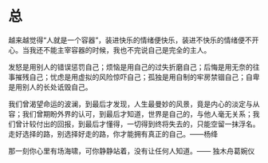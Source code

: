 # 总

越来越觉得“人就是一个容器”，装进快乐的情绪便快乐，装进不快乐的情绪便不开心。当我还不能主宰容器的时候，我也不完说自己是完全的主人。

发怒是用别人的错误惩罚自己；烦恼是用自己的过失折磨自己；后悔是用无奈的往事摧残自己；忧虑是用虚拟的风险惊吓自己；孤独是用自制的牢房禁锢自己；自卑是用别人的长处诋毁自己。

我们曾渴望命运的波澜，到最后才发现，人生最曼妙的风景，竟是内心的淡定与从容；我们曾期盼外界的认可，到最后才知道，世界是自己的，与他人毫无关系；我们曾计较付出的回报，到最后才懂得，一切得到终将失去的，只能空留一抹浮名。走好选择的路，别选择好走的路，你才能拥有真正的自己。——杨绛

那一刻你心里有场海啸，可你静静站着，没有让任何人知道。—— 独木舟葛婉仪
